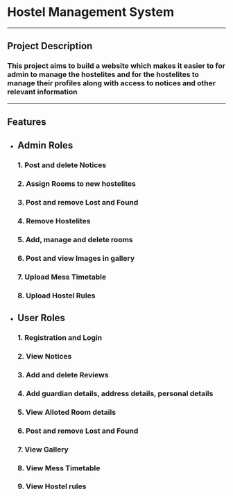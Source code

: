 # Hostel Management System
___
## Project Description

### This project aims to build a website which makes it easier to for admin to manage the hostelites and for the hostelites to manage their profiles along with access to notices and other relevant information
___

## Features

* ## Admin Roles
    ### 1. Post and delete Notices
    ### 2. Assign Rooms to new hostelites
    ### 3. Post and remove Lost and Found
    ### 4. Remove Hostelites
    ### 5. Add, manage and delete rooms
    ### 6. Post and view Images in gallery
    ### 7. Upload Mess Timetable
    ### 8. Upload Hostel Rules

* ## User Roles
    ### 1. Registration and Login
    ### 2. View Notices
    ### 3. Add and delete Reviews
    ### 4. Add guardian details, address details, personal  details
    ### 5. View Alloted Room details
    ### 6. Post and remove Lost and Found
    ### 7. View Gallery
    ### 8. View Mess Timetable
    ### 9. View Hostel rules


     
